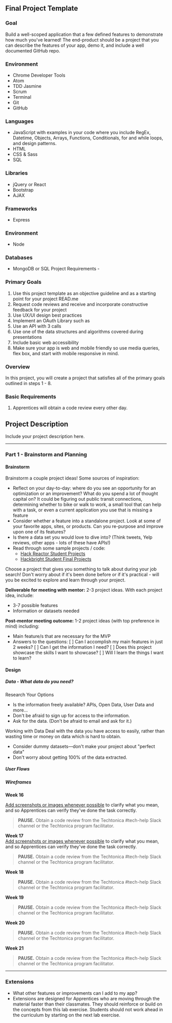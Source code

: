 ## Final Project Template

### Goal
Build a well-scoped application that a few defined features to demonstrate how much you've learned! The end-product should be a project that you can describe the features of your app, demo it, and include a well documented GitHub repo. 

### Environment

- Chrome Developer Tools
- Atom
- TDD Jasmine 
- Scrum
- Terminal
- Git
- GitHub 

### Languages
- JavaScript with examples in your code where you include RegEx, Datetime, Objects, 
Arrays, Functions, Conditionals, for and while loops, and design patterns.
- HTML 
- CSS & Sass
- SQL

### Libraries
- jQuery or React
- Bootstrap 
- AJAX 

### Frameworks
- Express

### Environment
- Node 

### Databases 
- MongoDB or SQL
Project Requirements - 

### Primary Goals
1. Use this project template as an objective guideline and as a starting point for your project READ.me
2. Request code reviews and receive and incorporate constructive feedback for your project
3. Use UX/UI design best practices
4. Implement an OAuth Library such as 
5. Use an API with 3 calls
6. Use one of the data structures and algorithms covered during presentations
7. Include basic web accessibility
8. Make sure your app is web and mobile friendly so use media queries, flex box, and start with mobile responsive in mind.


### Overview
In this project, you will create a project that satisfies all of the primary goals outlined in steps 1 - 8.

### Basic Requirements
1. Apprentices will obtain a code review every other day.

## Project Description
Include your project description here.


-----

### Part 1 - Brainstorm and Planning

#### Brainstorm

Brainstorm a couple project ideas! Some sources of inspiration: 
- Reflect on your day-to-day: where do you see an opportunity for an optimization or an improvement? What do you spend a lot of thought capital on? It could be figuring out public transit connections, determining whether to bike or walk to work, a small tool that can help with a task, or even a current application you use that is missing a feature
- Consider whether a feature into a standalone project. Look at some of your favorite apps, sites, or products. Can you re-purpose and improve upon one of its features?
- Is there a data set you would love to dive into? (Think tweets, Yelp reviews, other apps - lots of these have APIs!)
- Read through some sample projects / code: 
    - [Hack Reactor Student Projects](https://www.hackreactor.com/student-projects/)
    - [Hackbright Student Final Projects](http://hackbrightacademy.com/student-projects/)

Choose a project that gives you something to talk about during your job search! Don't worry about if it's been done before or if it's practical - will you be excited to explore and learn through your project. 

**Deliverable for meeting with mentor:** 
2-3 project ideas. With each project idea, include: 
- 3-7 possible features
- Information or datasets needed

**Post-mentor meeting outcome:** 
1-2 project ideas (with top preference in mind) including: 
- Main feature/s that are necessary for the MVP 
- Answers to the questions: 
    [ ] Can I accomplish my main features in just 2 weeks? 
    [ ] Can I get the information I need?
    [ ] Does this project showcase the skills I want to showcase? 
    [ ] Will I learn the things I want to learn? 

#### Design
##### Data - What data do you need?

Research Your Options 
- Is the information freely available? APIs, Open Data, User Data and more... 
- Don't be afraid to sign up for access to the information. 
- Ask for the data. (Don't be afraid to email and ask for it.) 

Working with Data 
Deal with the data you have access to easily, rather than wasting time or money on data which is hard to obtain. 
- Consider dummy datasets—don't make your project about "perfect data" 
- Don't worry about getting 100% of the data extracted. 

##### User Flows 
 
##### Wireframes 




**Week 16**  

[Add screenshots or images whenever possible](https://stackoverflow.com/questions/10189356/how-to-add-screenshot-to-readmes-in-github-repository) to clarify what you mean, and so Apprentices can verify they've done the task correctly.

> **PAUSE.** Obtain a code review from the Techtonica #tech-help Slack channel or the Techtonica program facilitator.

**Week 17**  
[Add screenshots or images whenever possible](https://stackoverflow.com/questions/10189356/how-to-add-screenshot-to-readmes-in-github-repository) to clarify what you mean, and so Apprentices can verify they've done the task correctly.

> **PAUSE.** Obtain a code review from the Techtonica #tech-help Slack channel or the Techtonica program facilitator.

**Week 18** 

> **PAUSE.** Obtain a code review from the Techtonica #tech-help Slack channel or the Techtonica program facilitator.

**Week 19**  

> **PAUSE.** Obtain a code review from the Techtonica #tech-help Slack channel or the Techtonica program facilitator.

**Week 20**  


> **PAUSE.** Obtain a code review from the Techtonica #tech-help Slack channel or the Techtonica program facilitator.

**Week 21**  
  
> **PAUSE.** Obtain a code review from the Techtonica #tech-help Slack channel or the Techtonica program facilitator.

-----



### Extensions
- What other features or improvements can I add to my app?
- Extensions are designed for Apprentices who are moving through the material faster than their classmates. They should reinforce or build on the concepts from this lab exercise. Students should not work ahead in the curriculum by starting on the next lab exercise.
